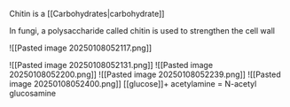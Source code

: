 Chitin is a [[Carbohydrates|carbohydrate]]

In fungi, a polysaccharide called chitin is used to strengthen the cell wall

![[Pasted image 20250108052117.png]]

![[Pasted image 20250108052131.png]]
![[Pasted image 20250108052200.png]]
![[Pasted image 20250108052239.png]]
![[Pasted image 20250108052400.png]]
[[glucose]]+ acetylamine = N-acetyl glucosamine 
